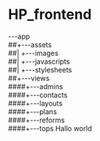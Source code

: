 # HP_frontend

\---app<br>
##+---assets<br>
##|   +---images <br>
##|   +---javascripts <br>
##|   +---stylesheets <br>
##+---views <br>
####+---admins <br>
####+---contacts <br>
####+---layouts <br>
####+---plans <br>
####+---reforms <br>
####+---tops 
Hallo world
